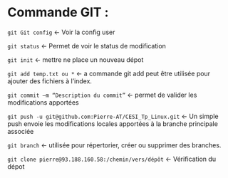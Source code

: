 # **Commande GIT :**

`git Git config` <- Voir la config user

`git status` <- Permet de voir le status de modification

`git init` <- mettre ne place un nouveau dépot

`git add temp.txt ou *` <- a commande git add peut être utilisée pour ajouter des fichiers à l’index.

`git commit –m “Description du commit”` <- permet de valider les modifications apportées

`git push -u git@github.com:Pierre-AT/CESI_Tp_Linux.git` <- Un simple push envoie les modifications locales apportées à la branche principale associée

`git branch` <- utilisée pour répertorier, créer ou supprimer des branches.

`git clone pierre@93.188.160.58:/chemin/vers/dépôt` <- Vérification du dépot
